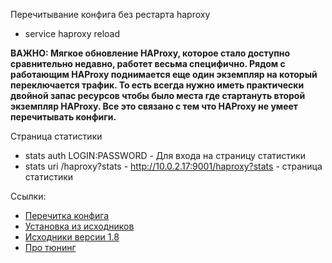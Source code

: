 Перечитывание конфига без рестарта haproxy
- service haproxy reload

**ВАЖНО:
Мягкое обновление HAProxy, которое стало доступно сравнительно недавно, работет весьма специфично. Рядом с работающим HAProxy поднимается еще один экземпляр на который переключается трафик. То есть всегда нужно иметь практически двойной запас ресурсов чтобы было места где стартануть второй экземпляр HAProxy. Все это связано с тем что HAProxy не умеет перечитывать конфиги.**

Страница статистики
- stats auth LOGIN:PASSWORD - Для входа на страницу статистики
- stats uri /haproxy?stats - http://10.0.2.17:9001/haproxy?stats - страница статистики

Ссылки:
- [Перечитка конфига](https://www.haproxy.com/blog/hitless-reloads-with-haproxy-howto/)
- [Установка из исходников](https://upcloud.com/community/tutorials/haproxy-load-balancer-centos/)
- [Исходники версии 1.8](http://www.haproxy.org/download/1.8/src/)
- [Про тюнинг](https://habr.com/ru/company/ostrovok/blog/438966/)
